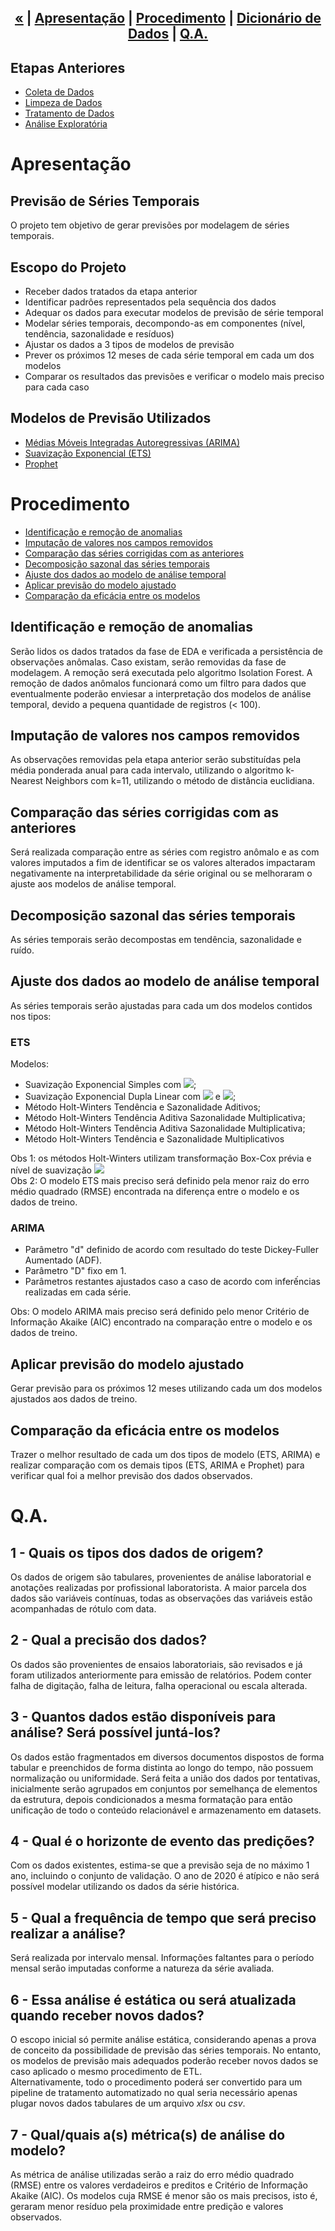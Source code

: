 <h2 style="text-align: center">

 [«](https://github.com/vcwild/wtp-eda) | [Apresentação](#ovr) | [Procedimento](#proc) | [Dicionário de Dados](https://github.com/vcwild/wtp-eda/blob/master/dicionario_dados.md) | [Q.A.](#qa)

</h2>

## Etapas Anteriores

- [Coleta de Dados]()
- [Limpeza de Dados]()
- [Tratamento de Dados]()
- [Análise Exploratória](https://github.com/vcwild/wtp-eda)

# Apresentação <a name="ovr"></a>
## Previsão de Séries Temporais

O projeto tem objetivo de gerar previsões por modelagem de séries temporais.

## Escopo do Projeto

- Receber dados tratados da etapa anterior
- Identificar padrôes representados pela sequência dos dados
- Adequar os dados para executar modelos de previsão de série temporal
- Modelar séries temporais, decompondo-as em componentes (nível, tendência, sazonalidade e resíduos)
- Ajustar os dados a 3 tipos de modelos de previsão
- Prever os próximos 12 meses de cada série temporal em cada um dos modelos
- Comparar os resultados das previsões e verificar o modelo mais preciso para cada caso

## Modelos de Previsão Utilizados

- [Médias Móveis Integradas Autoregressivas (ARIMA)](./models/arima/arima.md)
- [Suavização Exponencial (ETS)](./models/ets/ets.md)
- [Prophet](https://facebook.github.io/prophet/)

# Procedimento <a name="proc"></a>

 - [Identificação e remoção de anomalias](#remove)
 - [Imputação de valores nos campos removidos](#impute)
 - [Comparação das séries corrigidas com as anteriores](#compare)
 - [Decomposição sazonal das séries temporais](#decompose)
 - [Ajuste dos dados ao modelo de análise temporal](#fit)
 - [Aplicar previsão do modelo ajustado](#predict)
 - [Comparação da eficácia entre os modelos](#compare)

 ## Identificação e remoção de anomalias <a name="remove"></a>

 Serão lidos os dados tratados da fase de EDA e verificada a persistência de observações anômalas. Caso existam, serão removidas da fase de modelagem. A remoção será executada pelo algoritmo Isolation Forest. A remoção de dados anômalos funcionará como um filtro para dados que eventualmente poderão enviesar a interpretação dos modelos de análise temporal, devido a pequena quantidade de registros (< 100).

 ## Imputação de valores nos campos removidos <a name="impute"></a>

 As observações removidas pela etapa anterior serão substituídas pela média ponderada anual para cada intervalo, utilizando o algoritmo k-Nearest Neighbors com k=11, utilizando o método de distância euclidiana.

 ## Comparação das séries corrigidas com as anteriores <a name="compare"></a>

 Será realizada comparação entre as séries com registro anômalo e as com valores imputados a fim de identificar se os valores alterados impactaram negativamente na interpretabilidade da série original ou se melhoraram o ajuste aos modelos de análise temporal.

## Decomposição sazonal das séries temporais <a name="decompose"></a>

As séries temporais serão decompostas em tendência, sazonalidade e ruído.

## Ajuste dos dados ao modelo de análise temporal <a name="fit"></a>

As séries temporais serão ajustadas para cada um dos modelos contidos nos tipos:

### ETS
Modelos:
- Suavização Exponencial Simples com <img src="https://render.githubusercontent.com/render/math?math=\alpha=0.2" />;
- Suavização Exponencial Dupla Linear com <img src="https://render.githubusercontent.com/render/math?math=\alpha=0.2" /> e <img src="https://render.githubusercontent.com/render/math?math=\beta=0.2" />;
- Método Holt-Winters Tendência e Sazonalidade Aditivos; 
- Método Holt-Winters Tendência Aditiva Sazonalidade Multiplicativa;
- Método Holt-Winters Tendência Aditiva Sazonalidade Multiplicativa; 
- Método Holt-Winters Tendência e Sazonalidade Multiplicativos

Obs 1: os métodos Holt-Winters utilizam transformação Box-Cox prévia e nível de suavização <img src="https://render.githubusercontent.com/render/math?math=\alpha=0.6" /> <br/>
Obs 2: O modelo ETS mais preciso será definido pela menor raiz do erro médio quadrado (RMSE) encontrada na diferença entre o modelo e os dados de treino.

### ARIMA

- Parâmetro "d" definido de acordo com resultado do teste Dickey-Fuller Aumentado (ADF).
- Parâmetro "D" fixo em 1.
- Parâmetros restantes ajustados caso a caso de acordo com inferếncias realizadas em cada série.

Obs: O modelo ARIMA mais preciso será definido pelo menor Critério de Informação Akaike (AIC) encontrado na comparação entre o modelo e os dados de treino.

## Aplicar previsão do modelo ajustado <a name="predict"></a>

Gerar previsão para os próximos 12 meses utilizando cada um dos modelos ajustados aos dados de treino.

## Comparação da eficácia entre os modelos <a name="compare"></a>

Trazer o melhor resultado de cada um dos tipos de modelo (ETS, ARIMA) e realizar comparação com os demais tipos (ETS, ARIMA e Prophet) para verificar qual foi a melhor previsão dos dados observados.

# Q.A. <a name="qa"></a>

## 1 - Quais os tipos dos dados de origem?

Os dados de origem são tabulares, provenientes de análise laboratorial e anotações realizadas por profissional laboratorista.
A maior parcela dos dados são variáveis contínuas, todas as observações das variáveis estão acompanhadas de rótulo com data.

## 2 - Qual a precisão dos dados?

Os dados são provenientes de ensaios laboratoriais, são revisados e já foram utilizados anteriormente para emissão de relatórios. Podem conter falha de digitação, falha de leitura, falha operacional ou escala alterada.

## 3 - Quantos dados estão disponíveis para análise? Será possível juntá-los?

Os dados estão fragmentados em diversos documentos dispostos de forma tabular e preenchidos de forma distinta ao longo do tempo, não possuem normalização ou uniformidade. Será feita a união dos dados por tentativas, inicialmente serão agrupados em conjuntos por semelhança de elementos da estrutura, depois condicionados a mesma formatação para então unificação de todo o conteúdo relacionável e armazenamento em datasets.

## 4 - Qual é o horizonte de evento das predições?

Com os dados existentes, estima-se que a previsão seja de no máximo 1 ano, incluindo o conjunto de validação. O ano de 2020 é atípico e não será possível modelar utilizando os dados da série histórica. 

## 5 - Qual a frequência de tempo que será preciso realizar a análise? 

Será realizada por intervalo mensal. Informações faltantes para o período mensal serão imputadas conforme a natureza da série avaliada.

## 6 - Essa análise é estática ou será atualizada quando receber novos dados?

O escopo inicial só permite análise estática, considerando apenas a prova de conceito da possibilidade de previsão das séries temporais. No entanto, os modelos de previsão mais adequados poderão receber novos dados se caso aplicado o mesmo procedimento de ETL.<br/>
Alternativamente, todo o procedimento poderá ser convertido para um pipeline de tratamento automatizado no qual seria necessário apenas plugar novos dados tabulares de um arquivo *xlsx* ou *csv*.

## 7 - Qual/quais a(s) métrica(s) de análise do modelo?

As métrica de análise utilizadas serão a raiz do erro médio quadrado (RMSE) entre os valores verdadeiros e preditos e Critério de Informação Akaike (AIC). Os modelos cuja RMSE é menor são os mais precisos, isto é, geraram menor resíduo pela proximidade entre predição e valores observados.
